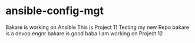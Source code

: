 # ansible-config-mgt
Bakare is working on Ansible
This is Project 11
Testing my new Repo
bakare is a devop engnr
bakare is good
baba
I am working on Project 12
